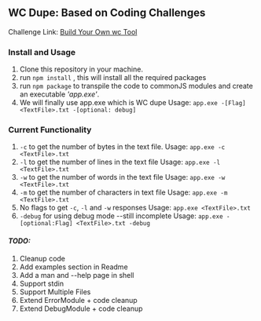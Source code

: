 ## WC Dupe: Based on Coding Challenges

Challenge Link: [Build Your Own wc Tool](https://codingchallenges.fyi/challenges/challenge-wc)

### Install and Usage
1. Clone this repository in your machine.
2. run `npm install` , this will install all the required packages
3. run `npm package` to transpile the code to commonJS modules and create an executable *'app.exe'*.
4. We will finally use app.exe which is WC dupe
Usage: `app.exe -[Flag] <TextFile>.txt -[optional: debug]`

### Current Functionality
1. `-c` to get the number of bytes in the text file. 
Usage: `app.exe -c <TextFile>.txt`
2. `-l` to get the number of lines in the text file
Usage: `app.exe -l <TextFile>.txt`
3. `-w` to get the number of words in the text file
Usage: `app.exe -w <TextFile>.txt`
4. `-m` to get the number of characters in text file
Usage: `app.exe -m <TextFile>.txt`
5. No flags to get `-c`, `-l` and `-w` responses
Usage: `app.exe <TextFile>.txt`
5. `-debug` for using debug mode --still incomplete
Usage: `app.exe -[optional:Flag] <TextFile>.txt -debug`

#### *TODO:*
1. Cleanup code
2. Add examples section in Readme
3. Add a man and --help page in shell
4. Support stdin
5. Support Multiple Files
6. Extend ErrorModule + code cleanup
7. Extend DebugModule + code cleanup
